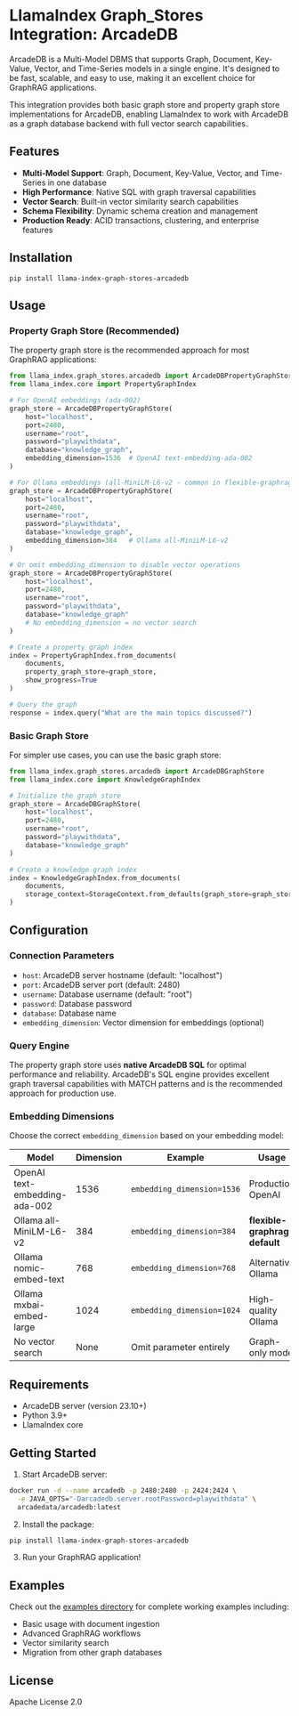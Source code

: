 # LlamaIndex Graph_Stores Integration: ArcadeDB

ArcadeDB is a Multi-Model DBMS that supports Graph, Document, Key-Value, Vector, and Time-Series models in a single engine. It's designed to be fast, scalable, and easy to use, making it an excellent choice for GraphRAG applications.

This integration provides both basic graph store and property graph store implementations for ArcadeDB, enabling LlamaIndex to work with ArcadeDB as a graph database backend with full vector search capabilities.

## Features

- **Multi-Model Support**: Graph, Document, Key-Value, Vector, and Time-Series in one database
- **High Performance**: Native SQL with graph traversal capabilities
- **Vector Search**: Built-in vector similarity search capabilities
- **Schema Flexibility**: Dynamic schema creation and management
- **Production Ready**: ACID transactions, clustering, and enterprise features

## Installation

```shell
pip install llama-index-graph-stores-arcadedb
```

## Usage

### Property Graph Store (Recommended)

The property graph store is the recommended approach for most GraphRAG applications:

```python
from llama_index.graph_stores.arcadedb import ArcadeDBPropertyGraphStore
from llama_index.core import PropertyGraphIndex

# For OpenAI embeddings (ada-002)
graph_store = ArcadeDBPropertyGraphStore(
    host="localhost",
    port=2480,
    username="root",
    password="playwithdata",
    database="knowledge_graph",
    embedding_dimension=1536  # OpenAI text-embedding-ada-002
)

# For Ollama embeddings (all-MiniLM-L6-v2 - common in flexible-graphrag)
graph_store = ArcadeDBPropertyGraphStore(
    host="localhost",
    port=2480,
    username="root",
    password="playwithdata",
    database="knowledge_graph",
    embedding_dimension=384   # Ollama all-MiniLM-L6-v2
)

# Or omit embedding_dimension to disable vector operations
graph_store = ArcadeDBPropertyGraphStore(
    host="localhost",
    port=2480,
    username="root",
    password="playwithdata",
    database="knowledge_graph"
    # No embedding_dimension = no vector search
)

# Create a property graph index
index = PropertyGraphIndex.from_documents(
    documents,
    property_graph_store=graph_store,
    show_progress=True
)

# Query the graph
response = index.query("What are the main topics discussed?")
```

### Basic Graph Store

For simpler use cases, you can use the basic graph store:

```python
from llama_index.graph_stores.arcadedb import ArcadeDBGraphStore
from llama_index.core import KnowledgeGraphIndex

# Initialize the graph store
graph_store = ArcadeDBGraphStore(
    host="localhost",
    port=2480,
    username="root",
    password="playwithdata",
    database="knowledge_graph"
)

# Create a knowledge graph index
index = KnowledgeGraphIndex.from_documents(
    documents,
    storage_context=StorageContext.from_defaults(graph_store=graph_store)
)
```

## Configuration

### Connection Parameters

- `host`: ArcadeDB server hostname (default: "localhost")
- `port`: ArcadeDB server port (default: 2480)
- `username`: Database username (default: "root")
- `password`: Database password
- `database`: Database name
- `embedding_dimension`: Vector dimension for embeddings (optional)

### Query Engine

The property graph store uses **native ArcadeDB SQL** for optimal performance and reliability. ArcadeDB's SQL engine provides excellent graph traversal capabilities with MATCH patterns and is the recommended approach for production use.

### Embedding Dimensions

Choose the correct `embedding_dimension` based on your embedding model:

| **Model** | **Dimension** | **Example** | **Usage** |
|-----------|---------------|-------------|-----------|
| OpenAI text-embedding-ada-002 | 1536 | `embedding_dimension=1536` | Production OpenAI |
| Ollama all-MiniLM-L6-v2 | 384 | `embedding_dimension=384` | **flexible-graphrag default** |
| Ollama nomic-embed-text | 768 | `embedding_dimension=768` | Alternative Ollama |
| Ollama mxbai-embed-large | 1024 | `embedding_dimension=1024` | High-quality Ollama |
| No vector search | None | Omit parameter entirely | Graph-only mode |

## Requirements

- ArcadeDB server (version 23.10+)
- Python 3.9+
- LlamaIndex core

## Getting Started

1. Start ArcadeDB server:
```bash
docker run -d --name arcadedb -p 2480:2480 -p 2424:2424 \
  -e JAVA_OPTS="-Darcadedb.server.rootPassword=playwithdata" \
  arcadedata/arcadedb:latest
```

2. Install the package:
```bash
pip install llama-index-graph-stores-arcadedb
```

3. Run your GraphRAG application!

## Examples

Check out the [examples directory](examples/) for complete working examples including:
- Basic usage with document ingestion
- Advanced GraphRAG workflows
- Vector similarity search
- Migration from other graph databases

## License

Apache License 2.0
